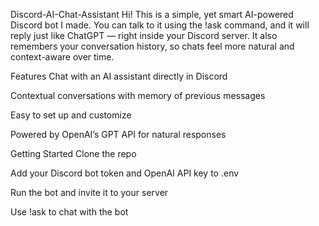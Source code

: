 Discord-AI-Chat-Assistant
Hi! This is a simple, yet smart AI-powered Discord bot I made. You can talk to it using the !ask command, and it will reply just like ChatGPT — right inside your Discord server. It also remembers your conversation history, so chats feel more natural and context-aware over time.

Features
Chat with an AI assistant directly in Discord

Contextual conversations with memory of previous messages

Easy to set up and customize

Powered by OpenAI’s GPT API for natural responses

Getting Started
Clone the repo

Add your Discord bot token and OpenAI API key to .env

Run the bot and invite it to your server

Use !ask <your question> to chat with the bot

